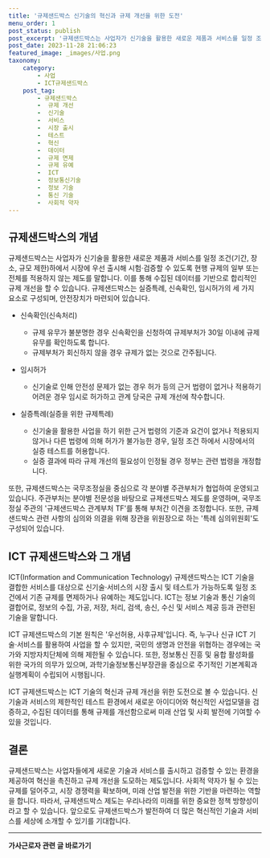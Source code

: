 ```yaml
---
title: '규제샌드박스 신기술의 혁신과 규제 개선을 위한 도전'
menu_order: 1
post_status: publish
post_excerpt: '규제샌드박스는 사업자가 신기술을 활용한 새로운 제품과 서비스를 일정 조건 기간, 장소, 규모 제한 하에서 시장에 우선 출시해 시험 검증할 수 있도록 현행 규제의 일부 또는 전체를 적용하지 않는 제도를 말합니다. 이를 통해 수집된 데이터를 기반으로 합리적인 규제 개선을 할 수 있습니다. 규제샌드박스는 실증특례, 신속확인, 임시허가의 세 가지 요소로 구성되며, 안전장치가 마련되어 있습니다.'
post_date: 2023-11-28 21:06:23
featured_image: _images/사업.png
taxonomy:
    category:
        - 사업
        - ICT규제샌드박스
    post_tag:
        - 규제샌드박스
        -  규제 개선
        -  신기술
        -  서비스
        -  시장 출시
        -  테스트
        -  혁신
        -  데이터
        -  규제 면제
        -  규제 유예
        -  ICT
        -  정보통신기술
        -  정보 기술
        -  통신 기술
        -  사회적 약자
---
```



## 규제샌드박스의 개념

규제샌드박스는 사업자가 신기술을 활용한 새로운 제품과 서비스를 일정 조건(기간, 장소, 규모 제한)하에서 시장에 우선 출시해 시험·검증할 수 있도록 현행 규제의 일부 또는 전체를 적용하지 않는 제도를 말합니다. 이를 통해 수집된 데이터를 기반으로 합리적인 규제 개선을 할 수 있습니다. 규제샌드박스는 실증특례, 신속확인, 임시허가의 세 가지 요소로 구성되며, 안전장치가 마련되어 있습니다.

- 신속확인(신속처리)
    - 규제 유무가 불분명한 경우 신속확인을 신청하여 규제부처가 30일 이내에 규제 유무를 확인하도록 합니다.
    - 규제부처가 회신하지 않을 경우 규제가 없는 것으로 간주됩니다.

- 임시허가
    - 신기술로 인해 안전성 문제가 없는 경우 허가 등의 근거 법령이 없거나 적용하기 어려운 경우 임시로 허가하고 관계 당국은 규제 개선에 착수합니다.

- 실증특례(실증을 위한 규제특례)
    - 신기술을 활용한 사업을 하기 위한 근거 법령의 기준과 요건이 없거나 적용되지 않거나 다른 법령에 의해 허가가 불가능한 경우, 일정 조건 하에서 시장에서의 실증 테스트를 허용합니다.
    - 실증 결과에 따라 규제 개선의 필요성이 인정될 경우 정부는 관련 법령을 개정합니다.

또한, 규제샌드박스는 국무조정실을 중심으로 각 분야별 주관부처가 협업하여 운영되고 있습니다. 주관부처는 분야별 전문성을 바탕으로 규제샌드박스 제도를 운영하며, 국무조정실 주관의 '규제샌드박스 관계부처 TF'를 통해 부처간 이견을 조정합니다. 또한, 규제샌드박스 관련 사항의 심의와 의결을 위해 장관을 위원장으로 하는 '특례 심의위원회'도 구성되어 있습니다.

## ICT 규제샌드박스와 그 개념

ICT(Information and Communication Technology) 규제샌드박스는 ICT 기술을 결합한 서비스를 대상으로 신기술·서비스의 시장 출시 및 테스트가 가능하도록 일정 조건에서 기존 규제를 면제하거나 유예하는 제도입니다. ICT는 정보 기술과 통신 기술의 결합어로, 정보의 수집, 가공, 저장, 처리, 검색, 송신, 수신 및 서비스 제공 등과 관련된 기술을 말합니다.

ICT 규제샌드박스의 기본 원칙은 '우선허용, 사후규제'입니다. 즉, 누구나 신규 ICT 기술·서비스를 활용하여 사업을 할 수 있지만, 국민의 생명과 안전을 위협하는 경우에는 국가와 지방자치단체에 의해 제한될 수 있습니다. 또한, 정보통신 진흥 및 융합 활성화를 위한 국가의 의무가 있으며, 과학기술정보통신부장관을 중심으로 주기적인 기본계획과 실행계획이 수립되어 시행됩니다.

ICT 규제샌드박스는 ICT 기술의 혁신과 규제 개선을 위한 도전으로 볼 수 있습니다. 신기술과 서비스의 제한적인 테스트 환경에서 새로운 아이디어와 혁신적인 사업모델을 검증하고, 수집된 데이터를 통해 규제를 개선함으로써 미래 산업 및 사회 발전에 기여할 수 있을 것입니다.

## 결론

규제샌드박스는 사업자들에게 새로운 기술과 서비스를 출시하고 검증할 수 있는 환경을 제공하여 혁신을 촉진하고 규제 개선을 도모하는 제도입니다. 사회적 약자가 될 수 있는 규제를 덜어주고, 시장 경쟁력을 확보하며, 미래 산업 발전을 위한 기반을 마련하는 역할을 합니다. 따라서, 규제샌드박스 제도는 우리나라의 미래를 위한 중요한 정책 방향성이라고 할 수 있습니다. 앞으로도 규제샌드박스가 발전하여 더 많은 혁신적인 기술과 서비스를 세상에 소개할 수 있기를 기대합니다.
<!-- wp:separator -->
<hr class="wp-block-separator has-alpha-channel-opacity"/>
<!-- /wp:separator -->

<!-- wp:group {"backgroundColor":"base","layout":{"type":"constrained"}} -->
<div class="wp-block-group has-base-background-color has-background"><!-- wp:paragraph {"align":"center","fontSize":"medium"} -->
<p class="has-text-align-center has-large-font-size"><strong>가사근로자 관련 글 바로가기</strong></p>
<!-- /wp:paragraph -->


<!-- wp:latest-posts
{"categories":[{"id":9531,"count":19,"description":"","link":"https://uknowlaw.com/category/%ea%b0%80%ec%82%ac%ea%b7%bc%eb%a1%9c%ec%9e%90/","name":"가사근로자","slug":"가사근로자","taxonomy":"category","parent":0,"meta":[],"_links":{"self":[{"href":"https://uknowlaw.com/wp-json/wp/v2/categories/9531"}],"collection":[{"href":"https://uknowlaw.com/wp-json/wp/v2/categories"}],"about":[{"href":"https://uknowlaw.com/wp-json/wp/v2/taxonomies/category"}],"wp:post_type":[{"href":"https://uknowlaw.com/wp-json/wp/v2/posts?categories=9531"}],"curies":[{"name":"wp","href":"https://api.w.org/{rel}","templated":true}]}}],"postsToShow":100,"excerptLength":28,"postLayout":"grid","columns":2,"featuredImageAlign":"left","featuredImageSizeSlug":"large","fontSize":"small"} /--></div>
<!-- /wp:group -->